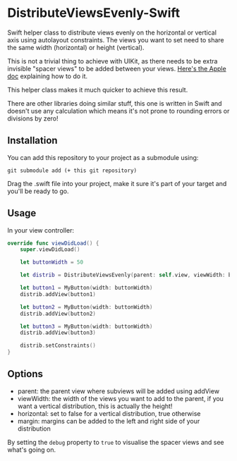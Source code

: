 DistributeViewsEvenly-Swift
===========================

Swift helper class to distribute views evenly on the horizontal or vertical axis using autolayout constraints. The views you want to set need to share the same width (horizontal) or height (vertical).

This is not a trivial thing to achieve with UIKit, as there needs to be extra invisible "spacer views" to be added between your views. [Here's the Apple doc](https://developer.apple.com/library/ios/documentation/UserExperience/Conceptual/AutolayoutPG/AutoLayoutbyExample/AutoLayoutbyExample.html#//apple_ref/doc/uid/TP40010853-CH5-SW8) explaining how to do it.

This helper class makes it much quicker to achieve this result.

There are other libraries doing similar stuff, this one is written in Swift and doesn't use any calculation which means it's not prone to rounding errors or divisions by zero!


Installation
------------
You can add this repository to your project as a submodule using:

```shell
git submodule add (+ this git repository)
```

Drag the .swift file into your project, make it sure it's part of your target and you'll be ready to go. 


Usage
-----

In your view controller:

```swift
override func viewDidLoad() {
    super.viewDidLoad()

    let buttonWidth = 50

    let distrib = DistributeViewsEvenly(parent: self.view, viewWidth: buttonWidth, horizonal: true, margin: 0)

    let button1 = MyButton(width: buttonWidth)
    distrib.addView(button1)

    let button2 = MyButton(width: buttonWidth)
    distrib.addView(button2)

    let button3 = MyButton(width: buttonWidth)
    distrib.addView(button3)

    distrib.setConstraints()
}
```

Options
-------

* parent: the parent view where subviews will be added using addView
* viewWidth: the width of the views you want to add to the parent, if you want a vertical distribution, this is actually the height!
* horizontal: set to false for a vertical distribution, true otherwise
* margin: margins can be added to the left and right side of your distribution

By setting the ```debug``` property to ```true``` to visualise the spacer views and see what's going on.